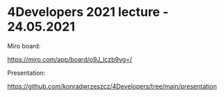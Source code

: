# 4Developers 2021 lecture - 24.05.2021
Miro board: 

https://miro.com/app/board/o9J_lczb9vg=/

Presentation:

https://github.com/konradwrzeszcz/4Developers/tree/main/presentation